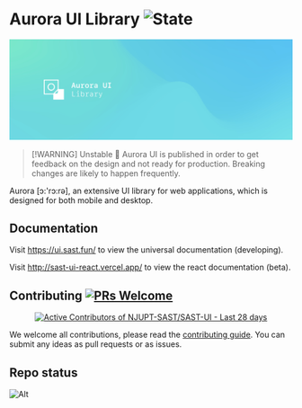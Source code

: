 # Aurora UI Library  <img src="https://img.shields.io/badge/State-developing-blue" alt="State" />

![Logo](/public/README.jpg)

> [!WARNING] Unstable 🚧
> Aurora UI is published in order to get feedback on the design and not ready for production. Breaking changes are likely to happen frequently. 

Aurora [ɔ:'rɔ:rə], an extensive UI library for web applications, which is designed for both mobile and desktop.

## Documentation
Visit https://ui.sast.fun/ to view the universal documentation (developing).

Visit http://sast-ui-react.vercel.app/ to view the react documentation (beta).

## Contributing [![PRs Welcome](https://img.shields.io/badge/PRs-welcome-brightgreen.svg?style=flat-square)](https://makeapullrequest.com)

<a href="https://next.ossinsight.io/widgets/official/compose-recent-active-contributors?limit=30&repo_id=773744444" target="_blank" style="display: block" align="center">
  <picture>
    <source media="(prefers-color-scheme: dark)" srcset="https://next.ossinsight.io/widgets/official/compose-recent-active-contributors/thumbnail.png?limit=30&repo_id=773744444&image_size=auto&color_scheme=dark" width="655" height="auto">
    <img alt="Active Contributors of NJUPT-SAST/SAST-UI - Last 28 days" src="https://next.ossinsight.io/widgets/official/compose-recent-active-contributors/thumbnail.png?limit=30&repo_id=773744444&image_size=auto&color_scheme=light" width="655" height="auto">
  </picture>
</a>

We welcome all contributions, please read the [contributing guide](/CONTRIBUTING.md). You can submit any ideas as pull requests or as issues.

## Repo status
![Alt](https://repobeats.axiom.co/api/embed/8ffc434c3e60c65b3082a253ef29dee2a8be0dbe.svg "Repobeats analytics image")

